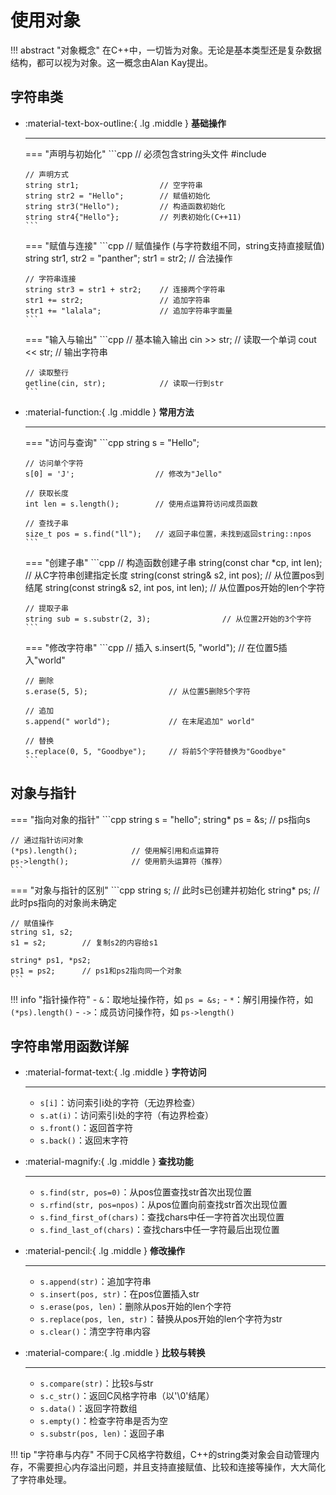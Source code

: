 # 使用对象

!!! abstract "对象概念"
    在C++中，一切皆为对象。无论是基本类型还是复杂数据结构，都可以视为对象。这一概念由Alan Kay提出。

## 字符串类

<div class="grid cards" markdown>

-   :material-text-box-outline:{ .lg .middle } __基础操作__

    ---
    
    === "声明与初始化"
        ```cpp
        // 必须包含string头文件
        #include <string>
        
        // 声明方式
        string str1;                  // 空字符串
        string str2 = "Hello";        // 赋值初始化
        string str3("Hello");         // 构造函数初始化
        string str4{"Hello"};         // 列表初始化(C++11)
        ```
    
    === "赋值与连接"
        ```cpp
        // 赋值操作 (与字符数组不同，string支持直接赋值)
        string str1, str2 = "panther";
        str1 = str2;                  // 合法操作
        
        // 字符串连接
        string str3 = str1 + str2;    // 连接两个字符串
        str1 += str2;                 // 追加字符串
        str1 += "lalala";             // 追加字符串字面量
        ```
    
    === "输入与输出"
        ```cpp
        // 基本输入输出
        cin >> str;                   // 读取一个单词
        cout << str;                  // 输出字符串
        
        // 读取整行
        getline(cin, str);            // 读取一行到str
        ```

-   :material-function:{ .lg .middle } __常用方法__

    ---
    
    === "访问与查询"
        ```cpp
        string s = "Hello";
        
        // 访问单个字符
        s[0] = 'J';                  // 修改为"Jello"
        
        // 获取长度
        int len = s.length();        // 使用点运算符访问成员函数
        
        // 查找子串
        size_t pos = s.find("ll");   // 返回子串位置，未找到返回string::npos
        ```
    
    === "创建子串"
        ```cpp
        // 构造函数创建子串
        string(const char *cp, int len);            // 从C字符串创建指定长度
        string(const string& s2, int pos);          // 从位置pos到结尾
        string(const string& s2, int pos, int len); // 从位置pos开始的len个字符
        
        // 提取子串
        string sub = s.substr(2, 3);                // 从位置2开始的3个字符
        ```
    
    === "修改字符串"
        ```cpp
        // 插入
        s.insert(5, "world");           // 在位置5插入"world"
        
        // 删除
        s.erase(5, 5);                  // 从位置5删除5个字符
        
        // 追加
        s.append(" world");             // 在末尾追加" world"
        
        // 替换
        s.replace(0, 5, "Goodbye");     // 将前5个字符替换为"Goodbye"
        ```

</div>

## 对象与指针

<div class="grid" markdown>

=== "指向对象的指针"
    ```cpp
    string s = "hello";
    string* ps = &s;           // ps指向s
    
    // 通过指针访问对象
    (*ps).length();            // 使用解引用和点运算符
    ps->length();              // 使用箭头运算符（推荐）
    ```

=== "对象与指针的区别"
    ```cpp
    string s;       // 此时s已创建并初始化
    string* ps;     // 此时ps指向的对象尚未确定
    
    // 赋值操作
    string s1, s2;
    s1 = s2;        // 复制s2的内容给s1
    
    string* ps1, *ps2;
    ps1 = ps2;      // ps1和ps2指向同一个对象
    ```

</div>

!!! info "指针操作符"
    - `&`：取地址操作符，如 `ps = &s;`
    - `*`：解引用操作符，如 `(*ps).length()`
    - `->`：成员访问操作符，如 `ps->length()`

## 字符串常用函数详解

<div class="grid cards" markdown>

-   :material-format-text:{ .lg .middle } __字符访问__

    ---
    
    - `s[i]`：访问索引i处的字符（无边界检查）
    - `s.at(i)`：访问索引i处的字符（有边界检查）
    - `s.front()`：返回首字符
    - `s.back()`：返回末字符

-   :material-magnify:{ .lg .middle } __查找功能__

    ---
    
    - `s.find(str, pos=0)`：从pos位置查找str首次出现位置
    - `s.rfind(str, pos=npos)`：从pos位置向前查找str首次出现位置
    - `s.find_first_of(chars)`：查找chars中任一字符首次出现位置
    - `s.find_last_of(chars)`：查找chars中任一字符最后出现位置

-   :material-pencil:{ .lg .middle } __修改操作__

    ---
    
    - `s.append(str)`：追加字符串
    - `s.insert(pos, str)`：在pos位置插入str
    - `s.erase(pos, len)`：删除从pos开始的len个字符
    - `s.replace(pos, len, str)`：替换从pos开始的len个字符为str
    - `s.clear()`：清空字符串内容

-   :material-compare:{ .lg .middle } __比较与转换__

    ---
    
    - `s.compare(str)`：比较s与str
    - `s.c_str()`：返回C风格字符串（以'\0'结尾）
    - `s.data()`：返回字符数组
    - `s.empty()`：检查字符串是否为空
    - `s.substr(pos, len)`：返回子串

</div>

!!! tip "字符串与内存"
    不同于C风格字符数组，C++的string类对象会自动管理内存，不需要担心内存溢出问题，并且支持直接赋值、比较和连接等操作，大大简化了字符串处理。